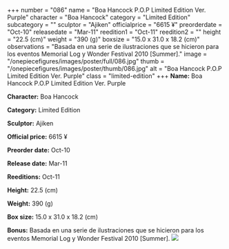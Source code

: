 +++
number = "086"
name = "Boa Hancock P.O.P Limited Edition Ver. Purple"
character = "Boa Hancock"
category = "Limited Edition"
subcategory = ""
sculptor = "Ajiken"
officialprice = "6615 ¥"
preorderdate = "Oct-10"
releasedate = "Mar-11"
reedition1 = "Oct-11"
reedition2 = ""
height = "22.5 (cm)"
weight = "390 (g)"
boxsize = "15.0 x 31.0 x 18.2 (cm)"
observations = "Basada en una serie de ilustraciones que se hicieron para los eventos Memorial Log y Wonder Festival 2010 [Summer]."
image = "/onepiecefigures/images/poster/full/086.jpg"
thumb = "/onepiecefigures/images/poster/thumb/086.jpg"
alt = "Boa Hancock P.O.P Limited Edition Ver. Purple"
class = "limited-edition"
+++
**Name:** Boa Hancock P.O.P Limited Edition Ver. Purple

**Character:** Boa Hancock

**Category:** Limited Edition 

**Sculptor:** Ajiken

**Official price:** 6615 ¥

**Preorder date:** Oct-10

**Release date:** Mar-11

**Reeditions:** Oct-11

**Height:** 22.5 (cm)

**Weight:** 390 (g)

**Box size:** 15.0 x 31.0 x 18.2 (cm)

**Bonus:** Basada en una serie de ilustraciones que se hicieron para los eventos Memorial Log y Wonder Festival 2010 [Summer].
<img src="/onepiecefigures/images/poster/thumb/086.jpg">